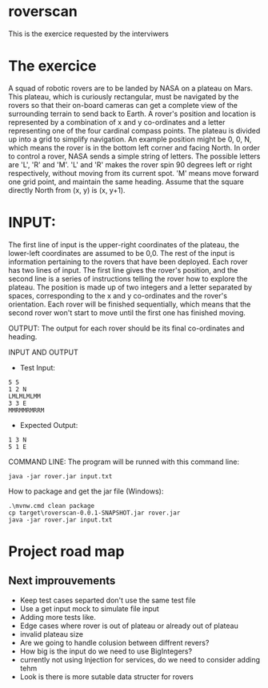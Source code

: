 # roverscan
This is the exercice requested by the interviwers

# The exercice

A squad of robotic rovers are to be landed by NASA on a plateau on Mars.
This plateau, which is curiously rectangular, must be navigated by the
rovers so that their on-board cameras can get a complete view of the
surrounding terrain to send back to Earth.
A rover's position and location is represented by a combination of x and y
co-ordinates and a letter representing one of the four cardinal compass
points. The plateau is divided up into a grid to simplify navigation. An
example position might be 0, 0, N, which means the rover is in the bottom
left corner and facing North.
In order to control a rover, NASA sends a simple string of letters. The
possible letters are 'L', 'R' and 'M'. 'L' and 'R' makes the rover spin 90
degrees left or right respectively, without moving from its current spot.
'M' means move forward one grid point, and maintain the same heading.
Assume that the square directly North from (x, y) is (x, y+1).

# INPUT:
The first line of input is the upper-right coordinates of the plateau, the
lower-left coordinates are assumed to be 0,0.
The rest of the input is information pertaining to the rovers that have
been deployed. Each rover has two lines of input. The first line gives the
rover's position, and the second line is a series of instructions telling
the rover how to explore the plateau.
The position is made up of two integers and a letter separated by spaces,
corresponding to the x and y co-ordinates and the rover's orientation.
Each rover will be finished sequentially, which means that the second rover
won't start to move until the first one has finished moving.

OUTPUT:
The output for each rover should be its final co-ordinates and heading.

INPUT AND OUTPUT
- Test Input:
```
5 5
1 2 N
LMLMLMLMM
3 3 E
MMRMMRMRRM
```

- Expected Output:
```
1 3 N
5 1 E
```

COMMAND LINE:
The program will be runned with this command line:

 	java -jar rover.jar input.txt


How to package and get the jar file (Windows):
```
.\mvnw.cmd clean package
cp target\roverscan-0.0.1-SNAPSHOT.jar rover.jar
java -jar rover.jar input.txt
```

# Project road map

## Next improuvements

- Keep test cases separted don't use the same test file
- Use a get input mock to simulate file input
- Adding more tests like.
- Edge cases where rover is out of plateau or already out of plateau
- invalid plateau size
- Are we going to handle colusion between diffrent revers?
- How big is the input do we need to use BigIntegers?
- currently not using Injection for services, do we need to consider adding tehm
- Look is there is more sutable data structer for rovers

